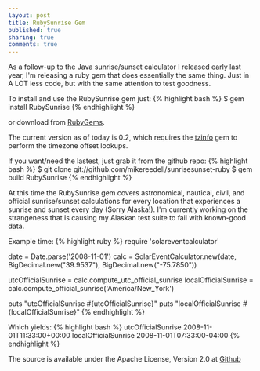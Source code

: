 ```yaml
---
layout: post 
title: RubySunrise Gem
published: true
sharing: true
comments: true
---
```


As a follow-up to the Java sunrise/sunset calculator I released early last year, I'm releasing a ruby gem that does essentially the same thing.  Just in A LOT less code, but with the same attention to test goodness.

To install and use the RubySunrise gem just:
{% highlight bash %}
$ gem install RubySunrise
{% endhighlight %}

or download from [RubyGems](http://rubygems.org/gems/RubySunrise).

The current version as of today is 0.2, which requires the [tzinfo](http://tzinfo.rubyforge.org/) gem to perform the timezone offset lookups.

If you want/need the lastest, just grab it from the github repo:
{% highlight bash %}
$ git clone git://github.com/mikereedell/sunrisesunset-ruby
$ gem build RubySunrise
{% endhighlight %}

At this time the RubySunrise gem covers astronomical, nautical, civil, and official sunrise/sunset calculations for every location that experiences a sunrise and sunset every day (Sorry Alaska!).  I'm currently working on the strangeness that is causing my Alaskan test suite to fail with known-good data.

Example time:
{% highlight ruby %}
require 'solareventcalculator'

date = Date.parse('2008-11-01')
calc = SolarEventCalculator.new(date, BigDecimal.new("39.9537"), BigDecimal.new("-75.7850"))

utcOfficialSunrise = calc.compute_utc_official_sunrise
localOfficialSunrise = calc.compute_official_sunrise('America/New_York')

puts "utcOfficialSunrise #{utcOfficialSunrise}"
puts "localOfficialSunrise #{localOfficialSunrise}"
{% endhighlight %}

Which yields:
{% highlight bash %}
utcOfficialSunrise 2008-11-01T11:33:00+00:00
localOfficialSunrise 2008-11-01T07:33:00-04:00
{% endhighlight %}

The source is available under the Apache License, Version 2.0 at [Github](http://github.com/mikereedell/sunrisesunset-ruby)
